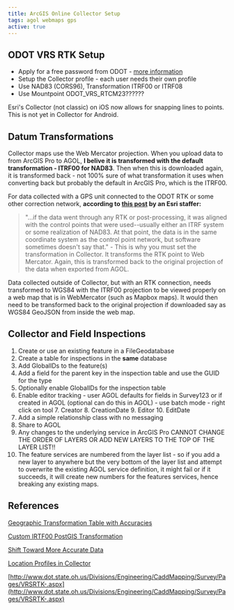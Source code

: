 ```yaml
---
title: ArcGIS Online Collector Setup
tags: agol webmaps gps
active: true
---
```


## ODOT VRS RTK Setup

- Apply for a free password from ODOT - [more information](http://www.dot.state.oh.us/Divisions/Engineering/CaddMapping/Aerial/Pages/VRSRTK.aspx)
- Setup the Collector profile - each user needs their own profile
- Use NAD83 (CORS96), Transformation ITRF00 or ITRF08
- Use Mountpoint ODOT_VRS_RTCM23??????

<span class="bg-error">Esri's Collector (not classic) on iOS now allows for snapping lines to points. This is not yet in Collector for Android.</span>

## Datum Transformations

Collector maps use the Web Mercator projection. When you upload data to from ArcGIS Pro to AGOL, **I belive it is transformed with the default transformation - ITRF00 for NAD83**. Then when this is downloaded again, it is transformed back - not 100% sure of what transformation it uses when converting back but probably the default in ArcGIS Pro, which is the ITRF00.

For data collected with a GPS unit connected to the ODOT RTK or some other correction network, **according to [this post](https://community.esri.com/thread/225752-issues-with-wgs1984itrf00tonad1983-datum-transformation) by an Esri staffer:**
> "...if the data went through any RTK or post-processing, it was aligned with the control points that were used--usually either an ITRF system or some realization of NAD83. At that point, the data is in the same coordinate system as the control point network, but software sometimes doesn't say that." - This is why you must set the transformation in Collector. It transforms the RTK point to Web Mercator. Again, this is transformed back to the original projection of the data when exported from AGOL.

Data collected outside of Collector, but with an RTK connection, needs transformed to WGS84 with the ITRF00 projection to be viewed properly on a web map that is in WebMercator (such as Mapbox maps). It would then need to be transformed back to the original projection if downloaded say as WGS84 GeoJSON from inside the web map.

## Collector and Field Inspections

1. Create or use an existing feature in a FileGeodatabase
2. Create a table for inspections in the **same** database
3. Add GlobalIDs to the feature(s)
4. Add a field for the parent key in the inspection table and use the GUID for the type
5. Optionally enable GlobalIDs for the inspection table
6. Enable editor tracking - user AGOL defaults for fields in Survey123 or if created in AGOL (optional can do this in AGOL) - use batch mode - right click on tool
	7. Creator
	8. CreationDate
	9. Editor
	10. EditDate
11.  Add a simple relationship class with no messaging
12.  Share to AGOL
13.  Any changes to the underlying service in ArcGIS Pro CANNOT CHANGE THE ORDER OF LAYERS OR ADD NEW LAYERS TO THE TOP OF THE LAYER LIST!!
14.  The feature services are numbered from the layer list - so if you add a new layer to anywhere but the very bottom of the layer list and attempt to overwrite the existing AGOL service definition, it might fail or if it succeeds, it will create new numbers for the features services, hence breaking any existing maps.

## References

[Geographic Transformation Table with Accuracies](https://desktop.arcgis.com/en/arcmap/latest/map/projections/pdf/geographic_transformations.pdf)

[Custom IRTF00 PostGIS Transformation](https://gis.stackexchange.com/questions/112198/proj4-postgis-transformations-between-wgs84-and-nad83-transformations-in-alask?rq=1)

[Shift Toward More Accurate Data](http://proceedings.esri.com/library/userconf/seuc18/papers/seuc-31.pdf)

[Location Profiles in Collector](https://www.seilergeo.com/2017/07/21/location-profile-setup-for-real-time-corrections-with-esri-collector/)

[http://www.dot.state.oh.us/Divisions/Engineering/CaddMapping/Survey/Pages/VRSRTK-.aspx](http://www.dot.state.oh.us/Divisions/Engineering/CaddMapping/Survey/Pages/VRSRTK-.aspx)
